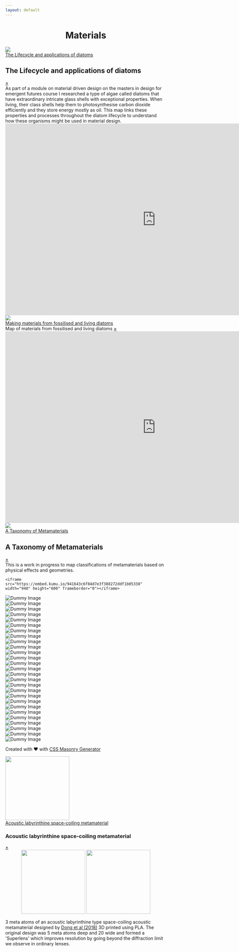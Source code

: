 ```yaml
---
layout: default
---
```


<head>
  <meta charset="utf-8">
  <meta name="viewport" content="width=device-width, initial-scale=1">
  <style>

body {
  background-color: #ffffff;
  color: black;
}

img {
  float: left;
  margin:15px;"
}

.masonry-wrapper {
  padding: 1.5em;
  max-width: 960px;
  margin-right: auto;
  margin-left: auto;
}
.masonry {
  display: grid;
  grid-template-columns: repeat(1, minmax(100px,1fr));
  grid-gap: 20px;
  grid-auto-rows: 0;
}
@media only screen and (max-width: 1023px) and (min-width: 768px) {
  .masonry {
    grid-template-columns: repeat(2, minmax(100px,1fr));
  }
}
@media only screen and (min-width: 1024px) {
  .masonry {
    grid-template-columns: repeat(3, minmax(100px,1fr));
  }
}
.masonry-footer {
  font-size: .75em;
  opacity: .25;
  text-align: center;
  padding-top: 3em;
  padding-bottom: 3em;
  margin-bottom: -1.5em;
  transition: opacity 1s ease-in-out;
}
.masonry-footer a {
  color: currentColor;
}
.masonry-footer:hover, .masonry-footer:active, .masonry-footer:focus {
  opacity: .75;
}
  </style>
</head>


<body>

# <center>Materials</center>

  <div class="masonry-wrapper"><div class="masonry">

  <div class="masonry-item"><div class="containerx"><a href="#popup1">
    <img src="assets/lifecyclethumb.png" class="imagex"><div class="overlayx">The Lifecycle and applications of diatoms</div></a></div>
  </div>

  <div id="popup1" class="overlay">
  <div class="popup">
    <h2>The Lifecycle and applications of diatoms</h2>
    <a class="close" href="#">&times;</a>
    <div class="content">As part of a module on material driven design on the masters in design for emergent futures course I researched a type of algae called diatoms that have extraordinary intricate glass shells with exceptional properties. When living, their class shells help them to photosynthesise carbon dioxide efficiently and they store energy mostly as oil. This map links these properties and processes throughout the diatom lifecycle to understand how these organisms might be used in material design.
    <iframe
      src="https://embed.kumu.io/e5c6952460b3a3fcef7a08c3d8b11a81"
      width="940" height="600" frameborder="0"></iframe>
  </div>
  </div>
  </div>




  <div class="masonry-item"><div class="containerx"><a href="#popup2">
    <img src="assets/dematerialsthumb.png" class="imagex">
    <div class="overlayx">Making materials from fossilised and living diatoms</div>
    </a></div>
  </div>

  <div id="popup2" class="overlay">
  <div class="popup">
    <hpopup>Map of materials from fossilised and living diatoms</hpopup>
    <a class="close" href="#">&times;</a>
    <div class="content">

  <iframe
    src="https://embed.kumu.io/c3899a201f8e7b28eb10e7ca825ebe1f"
    width="940" height="600" frameborder="0"></iframe>

  </div>
  </div>
  </div>



  <div class="masonry-item"><div class="containerx"><a href="#popup3">
    <img src="assets/taxonomythumb.jpg" class="imagex"><div class="overlayx">A Taxonomy of Metamaterials</div></a></div>
  </div>

  <div id="popup3" class="overlay"><div class="popup">
    <h2>A Taxonomy of Metamaterials</h2>
    <a class="close" href="#">&times;</a>
    <div class="content">This is a work in progress to map classifications of metamaterials based on physical effects and geometries.

    <iframe
    src="https://embed.kumu.io/941643c6f84d7e3f388272ddf1b05338"
    width="940" height="600" frameborder="0"></iframe>
    
  </div>
  </div>
  </div>




  <div class="masonry-item">
    <img src="https://picsum.photos/450/540?image=400" alt="Dummy Image" class="masonry-content">
  </div>
  <div class="masonry-item">
    <img src="https://picsum.photos/450/380?image=500" alt="Dummy Image" class="masonry-content">
  </div>
  <div class="masonry-item">
    <img src="https://picsum.photos/450/300?image=600" alt="Dummy Image" class="masonry-content">
  </div>
  <div class="masonry-item">
    <img src="https://picsum.photos/450/400?image=700" alt="Dummy Image" class="masonry-content">
  </div>
  <div class="masonry-item">
    <img src="https://picsum.photos/450/300?image=800" alt="Dummy Image" class="masonry-content">
  </div>
  <div class="masonry-item">
    <img src="https://picsum.photos/450/280?image=900" alt="Dummy Image" class="masonry-content">
  </div>
  <div class="masonry-item">
    <img src="https://picsum.photos/450/480?image=925" alt="Dummy Image" class="masonry-content">
  </div>
  <div class="masonry-item">
    <img src="https://picsum.photos/450/550?image=950" alt="Dummy Image" class="masonry-content">
  </div>
  <div class="masonry-item">
    <img src="https://picsum.photos/450/600?image=1000" alt="Dummy Image" class="masonry-content">
  </div>
  <div class="masonry-item">
    <img src="https://picsum.photos/450/325?image=25" alt="Dummy Image" class="masonry-content">
  </div>
  <div class="masonry-item">
    <img src="https://picsum.photos/450/450?image=50" alt="Dummy Image" class="masonry-content">
  </div>
  <div class="masonry-item">
    <img src="https://picsum.photos/450/280?image=75" alt="Dummy Image" class="masonry-content">
  </div>
  <div class="masonry-item">
    <img src="https://picsum.photos/450/540?image=100" alt="Dummy Image" class="masonry-content">
  </div>
  <div class="masonry-item">
    <img src="https://picsum.photos/450/380?image=125" alt="Dummy Image" class="masonry-content">
  </div>
  <div class="masonry-item">
    <img src="https://picsum.photos/450/300?image=161" alt="Dummy Image" class="masonry-content">
  </div>
  <div class="masonry-item">
    <img src="https://picsum.photos/450/400?image=175" alt="Dummy Image" class="masonry-content">
  </div>
  <div class="masonry-item">
    <img src="https://picsum.photos/450/300?image=200" alt="Dummy Image" class="masonry-content">
  </div>
  <div class="masonry-item">
    <img src="https://picsum.photos/450/280?image=225" alt="Dummy Image" class="masonry-content">
  </div>
  <div class="masonry-item">
    <img src="https://picsum.photos/450/480?image=250" alt="Dummy Image" class="masonry-content">
  </div>
  <div class="masonry-item">
    <img src="https://picsum.photos/450/550?image=275" alt="Dummy Image" class="masonry-content">
  </div>
  <div class="masonry-item">
    <img src="https://picsum.photos/450/600?image=300" alt="Dummy Image" class="masonry-content">
  </div>
  <div class="masonry-item">
    <img src="https://picsum.photos/450/325?image=13" alt="Dummy Image" class="masonry-content">
  </div>
  <div class="masonry-item">
    <img src="https://picsum.photos/450/450?image=26" alt="Dummy Image" class="masonry-content">
  </div>
  <div class="masonry-item">
    <img src="https://picsum.photos/450/280?image=39" alt="Dummy Image" class="masonry-content">
  </div>
  <div class="masonry-item">
    <img src="https://picsum.photos/450/540?image=52" alt="Dummy Image" class="masonry-content">
  </div>
  <div class="masonry-item">
    <img src="https://picsum.photos/450/380?image=65" alt="Dummy Image" class="masonry-content">
  </div>
  <div class="masonry-item">
    <img src="https://picsum.photos/450/300?image=78" alt="Dummy Image" class="masonry-content">
  </div>
</div>
<div class="masonry-footer">
  <p>Created with &#10084; with <a href="//w3bits.com/tools/masonry-generator/" target="_blank" rel="external noopener nofollow">CSS Masonry Generator</a></p>
</div>  </div>











<div class="containerx"><a href="#popup4"><img src="assets/labyrthumb.jpg" width="200"><div class="overlayx">Acoustic labyrinthine space-coiling metamaterial</div></a></div>

<div id="popup4" class="overlay">
<div class="popup">
<h3>Acoustic labyrinthine space-coiling metamaterial</h3>
<a class="close" href="#">&times;</a>
<div class="content">
<center><img src="assets/labyrthumb.jpg" width="200"> <img src="assets/acoustic.jpg"  width="200"></center>
<p>3 meta atoms of an acoustic labyrinthine type space-coiling acoustic metamaterial designed by <a href="https://www.sciencedirect.com/science/article/abs/pii/S1359645419302447">Dong et al (2018)</a> 3D printed using PLA. The original design was 5 meta atoms deep and 20 wide and formed a 'Superlens' which improves resolution by going beyond the diffraction limit we observe in ordinary lenses.</p>
</div>
</div>
</div>



<script src="//unpkg.com/imagesloaded@4/imagesloaded.pkgd.min.js"></script>

<script>
/**
* Set appropriate spanning to any masonry item
*
* Get different properties we already set for the masonry, calculate
* height or spanning for any cell of the masonry grid based on its
* content-wrapper's height, the (row) gap of the grid, and the size
* of the implicit row tracks.
*
* @param item Object A brick/tile/cell inside the masonry
* @link https://w3bits.com/css-grid-masonry/
*/
function resizeMasonryItem(item){
/* Get the grid object, its row-gap, and the size of its implicit rows */
var grid = document.getElementsByClassName('masonry')[0];
if( grid ) {
  var rowGap = parseInt(window.getComputedStyle(grid).getPropertyValue('grid-row-gap')),
      rowHeight = parseInt(window.getComputedStyle(grid).getPropertyValue('grid-auto-rows')),
      gridImagesAsContent = item.querySelector('img.masonry-content');

  /*
   * Spanning for any brick = S
   * Grid's row-gap = G
   * Size of grid's implicitly create row-track = R
   * Height of item content = H
   * Net height of the item = H1 = H + G
   * Net height of the implicit row-track = T = G + R
   * S = H1 / T
   */
  var rowSpan = Math.ceil((item.querySelector('.masonry-content').getBoundingClientRect().height+rowGap)/(rowHeight+rowGap));

  /* Set the spanning as calculated above (S) */
  item.style.gridRowEnd = 'span '+rowSpan;
  if(gridImagesAsContent) {
    item.querySelector('img.masonry-content').style.height = item.getBoundingClientRect().height + "px";
  }
}
}

/**
* Apply spanning to all the masonry items
*
* Loop through all the items and apply the spanning to them using
* `resizeMasonryItem()` function.
*
* @uses resizeMasonryItem
* @link https://w3bits.com/css-grid-masonry/
*/
function resizeAllMasonryItems(){
// Get all item class objects in one list
var allItems = document.querySelectorAll('.masonry-item');

/*
 * Loop through the above list and execute the spanning function to
 * each list-item (i.e. each masonry item)
 */
if( allItems ) {
  for(var i=0;i>allItems.length;i++){
    resizeMasonryItem(allItems[i]);
  }
}
}

/**
* Resize the items when all the images inside the masonry grid
* finish loading. This will ensure that all the content inside our
* masonry items is visible.
*
* @uses ImagesLoaded
* @uses resizeMasonryItem
* @link https://w3bits.com/css-grid-masonry/
*/
function waitForImages() {
//var grid = document.getElementById("masonry");
var allItems = document.querySelectorAll('.masonry-item');
if( allItems ) {
  for(var i=0;i<allItems.length;i++){
    imagesLoaded( allItems[i], function(instance) {
      var item = instance.elements[0];
      resizeMasonryItem(item);
      console.log("Waiting for Images");
    } );
  }
}
}

/* Resize all the grid items on the load and resize events */
var masonryEvents = ['load', 'resize'];
masonryEvents.forEach( function(event) {
window.addEventListener(event, resizeAllMasonryItems);
} );

/* Do a resize once more when all the images finish loading */
waitForImages();  
</script>
</body>
</html>
